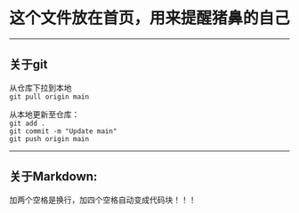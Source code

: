 # 这个文件放在首页，用来提醒猪鼻的自己
---
## 关于git
从仓库下拉到本地  
  `git pull origin main`

从本地更新至仓库：  
  `git add .`  
  `git commit -m "Update main"`  
  `git push origin main`  
  
---
## 关于Markdown:
  加两个空格是换行，加四个空格自动变成代码块！！！
